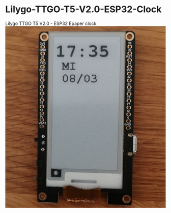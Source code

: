# Lilygo-TTGO-T5-V2.0-ESP32-Clock
Lilygo TTGO T5 V2.0 - ESP32 Epaper clock
![Image](https://github.com/LennartEd/Lilygo-TTGO-T5-V2.0-ESP32-Clock/blob/main/IMG_20230710_125258.jpg)
